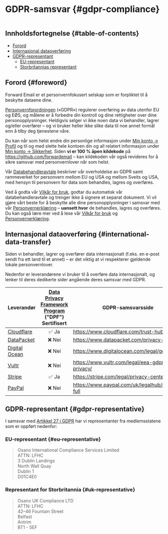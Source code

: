 # GDPR-samsvar {#gdpr-compliance}

<img loading="lazy" src="/img/articles/gdpr.webp" alt="" class="rounded-lg" />

## Innholdsfortegnelse {#table-of-contents}

* [Forord](#foreword)
* [Internasjonal dataoverføring](#international-data-transfer)
* [GDPR-representant](#gdpr-representative)
  * [EU-representant](#eu-representative)
  * [Storbritannias representant](#uk-representative)

## Forord {#foreword}

Forward Email er et personvernfokusert selskap som er forpliktet til å beskytte dataene dine.

[Personvernforordningen](https://en.wikipedia.org/wiki/General_Data_Protection_Regulation) («GDPR») regulerer overføring av data utenfor EU og EØS, og målene er å forbedre din kontroll og dine rettigheter over dine personopplysninger. Heldigvis selger vi ikke noen data vi behandler, lagrer og/eller overfører – og vi bruker heller ikke slike data til noe annet formål enn å tilby deg tjenestene våre.

Du kan når som helst endre din personlige informasjon under [Min konto → Profil](/my-account/profile) og til og med slette hele kontoen din og all relatert informasjon under [Min konto → Sikkerhet](/my-account/security). Siden **vi er 100 % åpen kildekode** på <https://github.com/forwardemail> – kan kildekoden vår også revideres for å sikre samsvar med personvernlover når som helst.

Vår [Databehandleravtale](/dpa) beskriver vår overholdelse av GDPR samt rammeverket for personvern mellom EU og USA og mellom Sveits og USA, med hensyn til personvern for data som behandles, lagres og overføres.

Ved å godta vår [Vilkår for bruk](/terms), godtar du automatisk vår databehandleravtale og trenger ikke å signere et separat dokument. Vi vil gjøre vårt beste for å beskytte alle dine personopplysninger i samsvar med vår [Personvernerklæring](/privacy) – **uansett hvor** de behandles, lagres og overføres. Du kan også lære mer ved å lese vår [Vilkår for bruk](/terms) og [Personvernerklæring](/privacy).

## Internasjonal dataoverføring {#international-data-transfer}

Siden vi behandler, lagrer og overfører data internasjonalt (f.eks. en e-post sendt fra ett land til et annet) – er det viktig at vi respekterer gjeldende lokale personvernlover.

Nedenfor er leverandørene vi bruker til å overføre data internasjonalt, og lenker til deres dedikerte sider angående deres samsvar med GDPR.

| Leverandør | [Data Privacy Framework Program](https://www.dataprivacyframework.gov/) ("DPF") Sertifisert | GDPR-samsvarsside |
| ----------------------------------------- | :---------------------------------------------------------------------------------------: | ------------------------------------------------- |
| [Cloudflare](https://cloudflare.com) | :white_check_mark: Ja | <https://www.cloudflare.com/trust-hub/gdpr/> |
| [DataPacket](https://www.datapacket.com/) | :x: Nei | <https://www.datapacket.com/privacy-policy> |
| [Digital Ocean](https://digitalocean.com) | :x: Nei | <https://www.digitalocean.com/legal/gdpr> |
| [Vultr](https://www.vultr.com) | :x: Nei | <https://www.vultr.com/legal/eea-gdpr-privacy/> |
| [Stripe](https://stripe.com/) | :white_check_mark: Ja | <https://stripe.com/legal/privacy-center> |
| [PayPal](https://www.paypal.com/us/home) | :x: Nei | <https://www.paypal.com/uk/legalhub/privacy-full> |

## GDPR-representant {#gdpr-representative}

I samsvar med [Artikkel 27 i GDPR](https://gdpr-info.eu/art-27-gdpr/) har vi representanter fra medlemsstatene som er oppført nedenfor:

### EU-representant {#eu-representative}

<blockquote class="notranslate">Osano International Compliance Services Limited<br />ATTN: LFHC<br />3 Dublin Landings<br />North Wall Quay<br />Dublin 1<br />D01C4E0</blockquote>

### Representant for Storbritannia {#uk-representative}

<blockquote class="notranslate">Osano UK Compliance LTD<br />ATTN: LFHC<br />42–46 Fountain Street<br />Belfast<br />Antrim<br />BT1 - 5EF</blockquote>